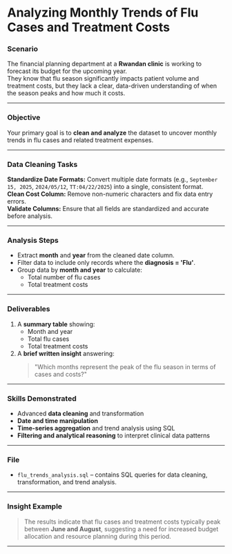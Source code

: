 # Analyzing Monthly Trends of Flu Cases and Treatment Costs

### Scenario
The financial planning department at a **Rwandan clinic** is working to forecast its budget for the upcoming year.  
They know that flu season significantly impacts patient volume and treatment costs, but they lack a clear, data-driven understanding of when the season peaks and how much it costs.

---

### Objective
Your primary goal is to **clean and analyze** the dataset to uncover monthly trends in flu cases and related treatment expenses.

---

### Data Cleaning Tasks
 **Standardize Date Formats:** Convert multiple date formats (e.g., `September 15, 2025`, `2024/05/12`, `TT:04/22/2025`) into a single, consistent format.  
 **Clean Cost Column:** Remove non-numeric characters and fix data entry errors.  
 **Validate Columns:** Ensure that all fields are standardized and accurate before analysis.

---

### Analysis Steps
- Extract **month** and **year** from the cleaned date column.  
- Filter data to include only records where the **diagnosis = 'Flu'**.  
- Group data by **month and year** to calculate:  
  - Total number of flu cases  
  - Total treatment costs  

---

### Deliverables
1. A **summary table** showing:
   - Month and year  
   - Total flu cases  
   - Total treatment costs  
2. A **brief written insight** answering:  
   > "Which months represent the peak of the flu season in terms of cases and costs?"

---

### Skills Demonstrated
- Advanced **data cleaning** and transformation  
- **Date and time manipulation**  
- **Time-series aggregation** and trend analysis using SQL  
- **Filtering and analytical reasoning** to interpret clinical data patterns  

---

###  File
- `flu_trends_analysis.sql` – contains SQL queries for data cleaning, transformation, and trend analysis.

---

###  Insight Example
> The results indicate that flu cases and treatment costs typically peak between **June and August**, suggesting a need for increased budget allocation and resource planning during this period.

---


